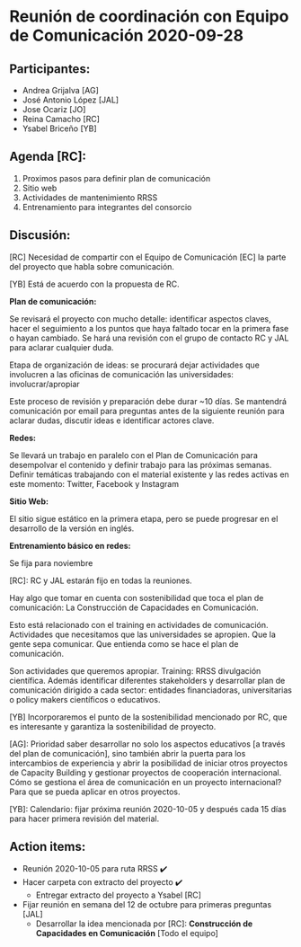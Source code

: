 # Reunión de coordinación con Equipo de Comunicación 2020-09-28

## Participantes:
* Andrea Grijalva [AG]
* José Antonio López [JAL]
* Jose Ocariz [JO]
* Reina Camacho [RC]
* Ysabel Briceño [YB]

## Agenda [RC]:
1. Proximos pasos para definir plan de comunicación
2. Sitio web
3. Actividades de mantenimiento RRSS
4. Entrenamiento para integrantes del consorcio

## Discusión:

[RC] Necesidad de compartir con el Equipo de Comunicación [EC] la parte del proyecto que habla sobre comunicación.

[YB] Está de acuerdo con la propuesta de RC.

**Plan de comunicación:**

Se revisará el proyecto con mucho detalle: identificar aspectos claves, hacer el seguimiento a los puntos que haya faltado tocar en la primera fase o hayan cambiado. Se hará una revisión con el grupo de contacto RC y JAL para aclarar cualquier duda.

Etapa de organización de ideas: se procurará dejar actividades que involucren a las oficinas de comunicación las universidades: involucrar/apropiar

Este proceso de revisión y preparación debe durar ~10 días. Se mantendrá comunicación por email para preguntas antes de la siguiente reunión para aclarar dudas, discutir ideas e identificar actores clave.

**Redes:**

Se llevará un trabajo en paralelo con el Plan de Comunicación para desempolvar el contenido y definir trabajo para las próximas semanas. Definir temáticas trabajando con el material existente y las redes activas en este momento: Twitter, Facebook y Instagram

**Sitio Web:**

El sitio sigue estático en la primera etapa, pero se puede progresar en el desarrollo de la versión en inglés.

**Entrenamiento básico en redes:**

Se fija para noviembre

[RC]: RC y JAL estarán fijo en todas la reuniones.

Hay algo que tomar en cuenta con sostenibilidad que toca el plan de comunicación: La Construcción de Capacidades en Comunicación.

Esto está relacionado con el training en actividades de comunicación. Actividades que necesitamos que las universidades se apropien. Que la gente sepa comunicar. Que entienda como se hace el plan de comunicación.

Son actividades que queremos apropiar. Training: RRSS divulgación científica. Además identificar diferentes stakeholders y desarrollar plan de comunicación dirigido a cada sector: entidades financiadoras, universitarias o policy makers científicos o educativos.

[YB] Incorporaremos el punto de la sostenibilidad mencionado por RC, que es interesante y garantiza la sostenibilidad de proyecto.

[AG]: Prioridad saber desarrollar no solo los aspectos educativos [a través del plan de comunicación], sino también abrir la puerta para los intercambios de experiencia y abrir la posibilidad de iniciar otros proyectos de Capacity Building y gestionar proyectos de cooperación internacional. Cómo se gestiona el área de comunicación en un proyecto internacional? Para que se pueda aplicar en otros proyectos.

[YB]: Calendario: fijar próxima reunión 2020-10-05 y después cada 15 días para hacer primera revisión del material.


## Action items:

* Reunión 2020-10-05 para ruta RRSS :heavy_check_mark:
* Hacer carpeta con extracto del proyecto :heavy_check_mark:
    * Entregar extracto del proyecto a Ysabel [RC]
* Fijar reunión en semana del 12 de octubre para primeras preguntas [JAL]
    * Desarrollar la idea mencionada por [RC]: **Construcción de Capacidades en Comunicación** [Todo el equipo]
